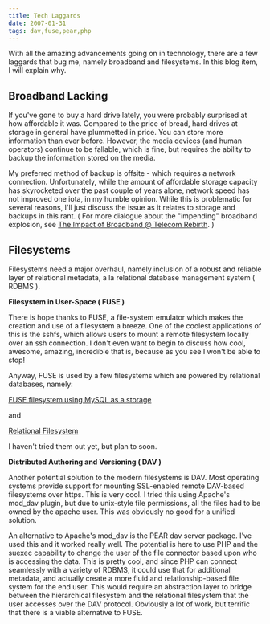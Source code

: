 ```yaml
---
title: Tech Laggards
date: 2007-01-31
tags: dav,fuse,pear,php
---
```

With all the amazing advancements going on in technology, there are a few laggards that bug me, namely broadband and filesystems. In this blog item, I will explain why.

## Broadband Lacking

If you've gone to buy a hard drive lately, you were probably surprised at how affordable it was. Compared to the price of bread, hard drives at storage in general have plummetted in price. You can store more information than ever before. However, the media devices (and human operators) continue to be fallable, which is fine, but requires the ability to backup the information stored on the media.

My preferred method of backup is offsite - which requires a network connection. Unfortunately, while the amount of affordable storage capacity has skyrocketed over the past couple of years alone, network speed has not improved one iota, in my humble opinion. While this is problematic for several reasons, I'll just discuss the issue as it relates to storage and backups in this rant. ( For more dialogue about the "impending" broadband explosion, see <a href="http://www.soggyblogger.com/blog/the-impact-of-broadband.html">The Impact of Broadband @ Telecom Rebirth</a>. )

## Filesystems

Filesystems need a major overhaul, namely inclusion of a robust and reliable layer of relational metadata, a la relational database management system ( RDBMS ).

**Filesystem in User-Space ( FUSE )**

There is hope thanks to FUSE, a file-system emulator which makes the creation and use of a filesystem a breeze. One of the coolest applications of this is the sshfs, which allows users to mount a remote filesystem locally over an ssh connection. I don't even want to begin to discuss how cool, awesome, amazing, incredible that is, because as you see I won't be able to stop!

Anyway, FUSE is used by a few filesystems which are powered by relational databases, namely:

<a href="https://sourceforge.net/projects/mysqlfs/">FUSE filesystem using MySQL as a storage</a>

and

<a href="http://relfs.sourceforge.net/">Relational Filesystem</a>

I haven't tried them out yet, but plan to soon.

**Distributed Authoring and Versioning ( DAV )**

Another potential solution to the modern filesystems is DAV. Most operating systems provide support for mounting SSL-enabled remote DAV-based filesystems over https. This is very cool. I tried this using Apache's mod_dav plugin, but due to unix-style file permissions, all the files had to be owned by the apache user. This was obviously no good for a unified solution.

An alternative to Apache's mod_dav is the PEAR dav server package. I've used this and it worked really well. The potential is here to use PHP and the suexec capability to change the user of the file connector based upon who is accessing the data. This is pretty cool, and since PHP can connect seamlessly with a variety of RDBMS, it could use that for additional metadata, and actually create a more fluid and relationship-based file system for the end user. This would require an abstraction layer to bridge between the hierarchical filesystem and the relational filesystem that the user accesses over the DAV protocol. Obviously a lot of work, but terrific that there is a viable alternative to FUSE.

